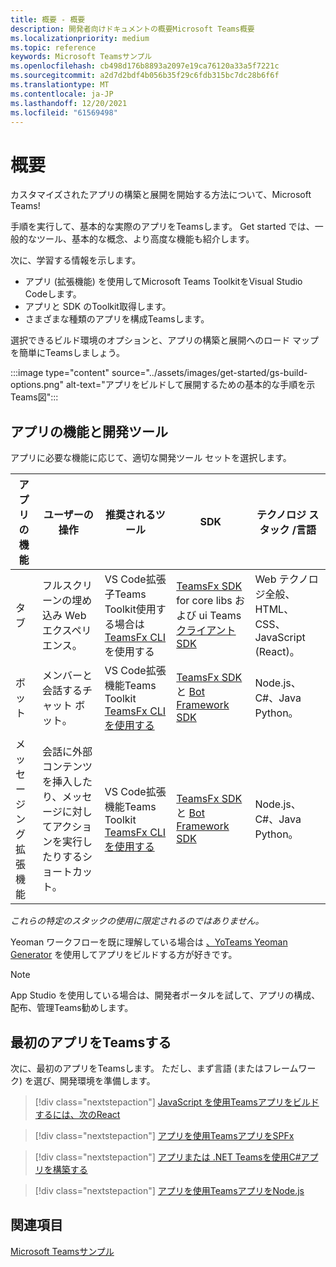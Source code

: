 ```yaml
---
title: 概要 - 概要
description: 開発者向けドキュメントの概要Microsoft Teams概要
ms.localizationpriority: medium
ms.topic: reference
keywords: Microsoft Teamsサンプル
ms.openlocfilehash: cb498d176b8893a2097e19ca76120a33a5f7221c
ms.sourcegitcommit: a2d7d2bdf4b056b35f29c6fdb315bc7dc28b6f6f
ms.translationtype: MT
ms.contentlocale: ja-JP
ms.lasthandoff: 12/20/2021
ms.locfileid: "61569498"
---
```

# <a name="get-started"></a>概要

カスタマイズされたアプリの構築と展開を開始する方法について、Microsoft Teams!

手順を実行して、基本的な実際のアプリをTeamsします。 Get started では、一般的なツール、基本的な概念、より高度な機能も紹介します。

次に、学習する情報を示します。

- アプリ (拡張機能) を使用してMicrosoft Teams ToolkitをVisual Studio Codeします。
- アプリと SDK のToolkit取得します。
- さまざまな種類のアプリを構成Teamsします。

選択できるビルド環境のオプションと、アプリの構築と展開へのロード マップを簡単にTeamsしましょう。

:::image type="content" source="../assets/images/get-started/gs-build-options.png" alt-text="アプリをビルドして展開するための基本的な手順を示Teams図":::

## <a name="app-capabilities-and-development-tools"></a>アプリの機能と開発ツール

アプリに必要な機能に応じて、適切な開発ツール セットを選択します。

| アプリの機能 | ユーザーの操作 | 推奨されるツール | SDK | テクノロジ スタック /言語 |
|--------|-------------|--------|--------|--------|
| タブ | フルスクリーンの埋め込み Web エクスペリエンス。 | VS Code拡張子Teams Toolkit使用する場合は[TeamsFx CLI](https://github.com/OfficeDev/TeamsFx/blob/dev/docs/cli/user-manual.md)を使用する | [TeamsFx SDK](/javascript/api/@microsoft/teamsfx/?view=msteams-client-js-latest&preserve-view=true) for core libs および ui Teams[クライアント SDK](/javascript/api/overview/msteams-client?view=msteams-client-js-latest&preserve-view=true) | Web テクノロジ全般、HTML、CSS、JavaScript (React)。 |
| ボット | メンバーと会話するチャット ボット。 | VS Code拡張機能Teams Toolkit [TeamsFx CLI を使用する](https://github.com/OfficeDev/TeamsFx/blob/dev/docs/cli/user-manual.md) | [TeamsFx SDK](/javascript/api/@microsoft/teamsfx/?view=msteams-client-js-latest&preserve-view=true) と [Bot Framework SDK](https://dev.botframework.com/) | Node.js、C#、Java Python。 |
| メッセージング拡張機能 | 会話に外部コンテンツを挿入したり、メッセージに対してアクションを実行したりするショートカット。 | VS Code拡張機能Teams Toolkit [TeamsFx CLI を使用する](https://github.com/OfficeDev/TeamsFx/blob/dev/docs/cli/user-manual.md) | [TeamsFx SDK](/javascript/api/@microsoft/teamsfx/?view=msteams-client-js-latest&preserve-view=true) と [Bot Framework SDK](https://dev.botframework.com/) | Node.js、C#、Java Python。 |

*これらの特定のスタックの使用に限定されるのではありません。*

Yeoman ワークフローを既に理解している場合は [、YoTeams Yeoman Generator](https://github.com/pnp/generator-teams/blob/master/docs/docs/tutorials/build-your-first-microsoft-teams-app.md) を使用してアプリをビルドする方が好きです。

> [!NOTE]
> App Studio を使用している場合は、開発者ポータルを試して、アプリの構成、配布、管理Teams勧めします。


## <a name="build-your-first-teams-app"></a>最初のアプリをTeamsする

次に、最初のアプリをTeamsします。 ただし、まず言語 (またはフレームワーク) を選び、開発環境を準備します。

> [!div class="nextstepaction"]
> [JavaScript を使用Teamsアプリをビルドするには、次のReact](../sbs-gs-javascript.yml)

> [!div class="nextstepaction"]
> [アプリを使用TeamsアプリをSPFx](../sbs-gs-spfx.yml)

> [!div class="nextstepaction"]
> [アプリまたは .NET Teamsを使用C#アプリを構築する](../sbs-gs-csharp.yml)

> [!div class="nextstepaction"]
> [アプリを使用TeamsアプリをNode.js](../sbs-gs-nodejs.yml)

## <a name="see-also"></a>関連項目

[Microsoft Teamsサンプル](https://github.com/OfficeDev/Microsoft-Teams-Samples#microsoft-teams-samples)
